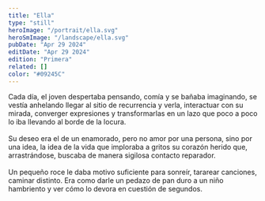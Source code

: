 ```yaml
---
title: "Ella"
type: "still"
heroImage: "/portrait/ella.svg"
heroSmImage: "/landscape/ella.svg"
pubDate: "Apr 29 2024"
editDate: "Apr 29 2024"
edition: "Primera"
related: []
color: "#09245C"
---
```


Cada día, el joven despertaba pensando, comía y se bañaba imaginando, se vestía anhelando llegar al sitio de recurrencia y verla, interactuar con su mirada, converger expresiones y transformarlas en un lazo que poco a poco lo iba llevando al borde de la locura.
<br><br>
Su deseo era el de un enamorado, pero no amor por una persona, sino por una idea, la idea de la vida que imploraba a gritos su corazón herido que, arrastrándose, buscaba de manera sigilosa contacto reparador.
<br><br>
Un pequeño roce le daba motivo suficiente para sonreír, tararear canciones, caminar distinto. Era como darle un pedazo de pan duro a un niño hambriento y ver cómo lo devora en cuestión de segundos.
